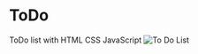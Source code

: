 # ToDo
ToDo list with HTML CSS JavaScript
![To Do List](https://user-images.githubusercontent.com/46969034/234417116-35618c58-039e-42a8-8875-ecaa04f50bea.png)
